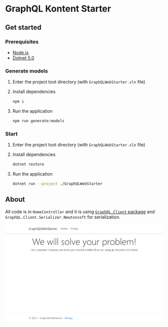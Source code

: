 # GraphQL Kontent Starter

## Get started

### Prerequisites

* [Node.js](https://nodejs.org/en/)
* [Dotnet 5.0](https://www.microsoft.com/net/download/core)

### Generate models

1. Enter the project toot directory (with `GraphQLWebStarter.sln` file)
1. Install dependencies

    ```sh
    npm i
    ```

1. Run the application

   ```sh
   npm run generate:models
   ```

### Start

1. Enter the project toot directory (with `GraphQLWebStarter.sln` file)
1. Install dependencies

    ```sh
    dotnet restore
    ```

1. Run the application

   ```sh
   dotnet run --project ./GraphQLWebStarter
   ```

## About

All code is in `HomeController` and it is using [`GraphQL.Client` package](https://github.com/graphql-dotnet/graphql-client) and `GraphQL.Client.Serializer.Newtonsoft` for serialization.

![Homepage screenshot](./assets/main-screen.png)
